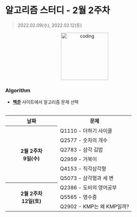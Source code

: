 # 알고리즘 스터디 - 2월 2주차

> 2022.02.09(수), 2022.02.12(토)

<p align="center">
  <img src="https://user-images.githubusercontent.com/66001046/152260938-51b1334f-297f-4092-8f37-f02dc9cd3a07.png" alt="coding" width="150px" />
</p>



### Algorithm

- [**백준**](https://www.acmicpc.net/) 사이트에서 알고리즘 문제 선택<br><br>
<style>
	th {text-align:center;}
</style>
<table>
	<tr>
		<th>날짜</th>
		<th>문제</th>
	</tr>
	<tr>
		<th rowspan="6" style="width:150px">
		2월 2주차<br>9일(수)
		</th>
		<td>Q1110 - 더하기 사이클</td>
	</tr>
	<tr>
		<td>Q2577 - 숫자의 개수</td>
	</tr>
	<tr>
		<td>Q2783 - 삼각 김밥</td>
	</tr>
	<tr>
		<td>Q2959 - 거북이</td>
	</tr>
	<tr>
		<td>Q4153 - 직각삼각형</td>
	</tr>
	<tr>
		<td>Q5073 - 삼각형과 세 변</td>
	</tr>
	<tr>
		<th rowspan="6" style="width:150px">
		2월 2주차<br>12일(토)
		</th>
		<td>Q2386 - 도비의 영어공부</td>
	</tr>
	<tr>
		<td>Q5565 - 영수증</td>
	</tr>
	<tr>
		<td>Q2902 - KMP는 왜 KMP일까?</td>
	</tr>
</table>

